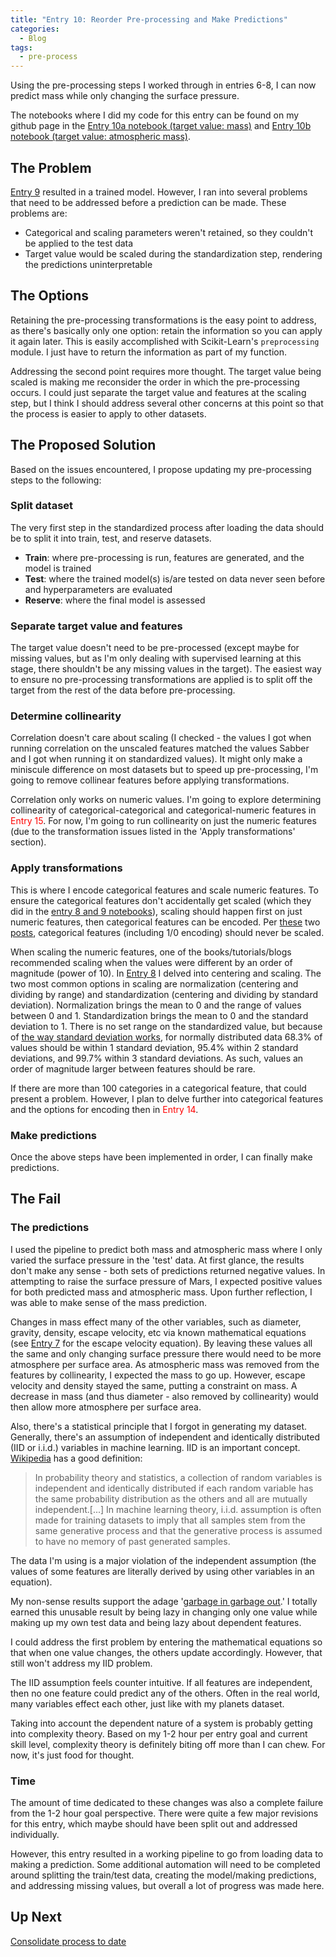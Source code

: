 ```yaml
---
title: "Entry 10: Reorder Pre-processing and Make Predictions"
categories:
  - Blog
tags:
  - pre-process
---
```


Using the pre-processing steps I worked through in entries 6-8, I can now predict mass while only changing the surface pressure.

The notebooks where I did my code for this entry can be found on my github page in the [Entry 10a notebook (target value: mass)](https://github.com/julielinx/datascience_diaries/blob/master/01_ml_process/10a_nb_reorder_and_predict.ipynb) and [Entry 10b notebook (target value: atmospheric mass)](https://github.com/julielinx/datascience_diaries/blob/master/01_ml_process/10b_nb_reorder_and_predict.ipynb).

## The Problem

[Entry 9](https://julielinx.github.io/blog/train_model/) resulted in a trained model. However, I ran into several problems that need to be addressed before a prediction can be made. These problems are:

- Categorical and scaling parameters weren't retained, so they couldn't be applied to the test data
- Target value would be scaled during the standardization step, rendering the predictions uninterpretable

## The Options

Retaining the pre-processing transformations is the easy point to address, as there's basically only one option: retain the information so you can apply it again later. This is easily accomplished with Scikit-Learn's `preprocessing` module. I just have to return the information as part of my function.

Addressing the second point requires more thought. The target value being scaled is making me reconsider the order in which the pre-processing occurs. I could just separate the target value and features at the scaling step, but I think I should address several other concerns at this point so that the process is easier to apply to other datasets.

## The Proposed Solution

Based on the issues encountered, I propose updating my pre-processing steps to the following:

### Split dataset

The very first step in the standardized process after loading the data should be to split it into train, test, and reserve datasets.

- **Train**: where pre-processing is run, features are generated, and the model is trained
- **Test**: where the trained model(s) is/are tested on data never seen before and hyperparameters are evaluated
- **Reserve**: where the final model is assessed

### Separate target value and features

The target value doesn't need to be pre-processed (except maybe for missing values, but as I'm only dealing with supervised learning at this stage, there shouldn't be any missing values in the target). The easiest way to ensure no pre-processing transformations are applied is to split off the target from the rest of the data before pre-processing.

### Determine collinearity

Correlation doesn't care about scaling (I checked - the values I got when running correlation on the unscaled features matched the values Sabber and I got when running it on standardized values). It might only make a miniscule difference on most datasets but to speed up pre-processing, I'm going to remove collinear features before applying transformations.

Correlation only works on numeric values. I'm going to explore determining collinearity of categorical-categorical and categorical-numeric features in <font color='red'>Entry 15</font>. For now, I'm going to run collinearity on just the numeric features (due to the transformation issues listed in the 'Apply transformations' section).

### Apply transformations

This is where I encode categorical features and scale numeric features. To ensure the categorical features don't accidentally get scaled (which they did in the [entry 8 and 9 notebooks](https://github.com/julielinx/datascience_diaries/tree/master/01_ml_process)), scaling should happen first on just numeric features, then categorical features can be encoded. Per [these](https://stats.stackexchange.com/questions/169350/centering-and-scaling-dummy-variables) two [posts](https://en.wikipedia.org/wiki/Categorical_variable), categorical features (including 1/0 encoding) should never be scaled.

When scaling the numeric features, one of the books/tutorials/blogs recommended scaling when the values were different by an order of magnitude (power of 10). In [Entry 8](https://julielinx.github.io/blog/center_scale_and_latex/) I delved into centering and scaling. The two most common options in scaling are normalization (centering and dividing by range) and standardization (centering and dividing by standard deviation). Normalization brings the mean to 0 and the range of values between 0 and 1. Standardization brings the mean to 0 and the standard deviation to 1. There is no set range on the standardized value, but because of [the way standard deviation works](https://en.wikipedia.org/wiki/Standard_deviation#Rules_for_normally_distributed_data), for normally distributed data 68.3% of values should be within 1 standard deviation, 95.4% within 2 standard deviations, and 99.7% within 3 standard deviations. As such, values an order of magnitude larger between features should be rare.

If there are more than 100 categories in a categorical feature, that could present a problem. However, I plan to delve further into categorical features and the options for encoding then in <font color='red'>Entry 14</font>.

### Make predictions

Once the above steps have been implemented in order, I can finally make predictions.

## The Fail

### The predictions

I used the pipeline to predict both mass and atmospheric mass where I only varied the surface pressure in the 'test' data. At first glance, the results don't make any sense - both sets of predictions returned negative values. In attempting to raise the surface pressure of Mars, I expected positive values for both predicted mass and atmospheric mass. Upon further reflection, I was able to make sense of the mass prediction.

Changes in mass effect many of the other variables, such as diameter, gravity, density, escape velocity, etc via known mathematical equations (see [Entry 7](https://julielinx.github.io/blog/collinearity/) for the escape velocity equation). By leaving these values all the same and only changing surface pressure there would need to be more atmosphere per surface area. As atmospheric mass was removed from the features by collinearity, I expected the mass to go up. However, escape velocity and density stayed the same, putting a constraint on mass. A decrease in mass (and thus diameter - also removed by collinearity) would then allow more atmosphere per surface area.

Also, there's a statistical principle that I forgot in generating my dataset. Generally, there's an assumption of independent and identically distributed (IID or i.i.d.) variables in machine learning. IID is an important concept. [Wikipedia](https://en.wikipedia.org/wiki/Independent_and_identically_distributed_random_variables) has a good definition: 

> In probability theory and statistics, a collection of random variables is independent and identically distributed if each random variable has the same probability distribution as the others and all are mutually independent.[...] In machine learning theory, i.i.d. assumption is often made for training datasets to imply that all samples stem from the same generative process and that the generative process is assumed to have no memory of past generated samples.

The data I'm using is a major violation of the independent assumption (the values of some features are literally derived by using other variables in an equation).

My non-sense results support the adage '[garbage in garbage out](https://en.wikipedia.org/wiki/Garbage_in,_garbage_out).' I totally earned this unusable result by being lazy in changing only one value while making up my own test data and being lazy about dependent features.
 
 I could address the first problem by entering the mathematical equations so that when one value changes, the others update accordingly. However, that still won't address my IID problem.
 
 The IID assumption feels counter intuitive. If all features are independent, then no one feature could predict any of the others. Often in the real world, many variables effect each other, just like with my planets dataset.
 
 Taking into account the dependent nature of a system is probably getting into complexity theory. Based on my 1-2 hour per entry goal and current skill level, complexity theory is definitely biting off more than I can chew. For now, it's just food for thought.

### Time

The amount of time dedicated to these changes was also a complete failure from the 1-2 hour goal perspective. There were quite a few major revisions for this entry, which maybe should have been split out and addressed individually. 

However, this entry resulted in a working pipeline to go from loading data to making a prediction. Some additional automation will need to be completed around splitting the train/test data, creating the model/making predictions, and addressing missing values, but overall a lot of progress was made here.

## Up Next

[Consolidate process to date](https://julielinx.github.io/blog/consolidate_preprocess/)